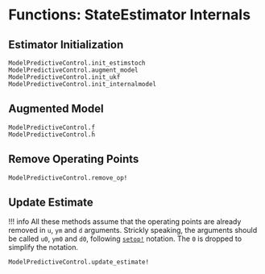 # Functions: StateEstimator Internals

## Estimator Initialization

```@docs
ModelPredictiveControl.init_estimstoch
ModelPredictiveControl.augment_model
ModelPredictiveControl.init_ukf
ModelPredictiveControl.init_internalmodel
```

## Augmented Model

```@docs
ModelPredictiveControl.f̂
ModelPredictiveControl.ĥ
```

## Remove Operating Points

```@docs
ModelPredictiveControl.remove_op!
```

## Update Estimate

!!! info
    All these methods assume that the operating points are already removed in `u`, `ym`
    and `d` arguments. Strickly speaking, the arguments should be called `u0`, `ym0` and
    `d0`, following [`setop!`](@ref) notation. The `0` is dropped to simplify the notation.

```@docs
ModelPredictiveControl.update_estimate!
```
